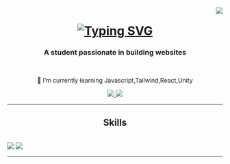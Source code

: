<img align="right" src="https://visitor-badge.laobi.icu/badge?page_id=masedryer.masedryer" />

<h1 align="center">
 <a href="https://git.io/typing-svg"><img src="https://readme-typing-svg.demolab.com?font=Fira+Code&size=25&duration=4000&pause=1000&color=31F7A2&center=true&vCenter=true&random=false&width=500&lines=Hello+There!!;I+am+Edry+Rezal" alt="Typing SVG" /></a>

 <h3 align="center">A student passionate in building websites</h3>

 <br/>

 <div align="center">

<p>🌱 I’m currently learning Javascript,Tailwind,React,Unity</p>
 </div>
  <div align="center">
   <a href="mailto:edryrezal@gmail.com">
   <img src="https://img.shields.io/badge/Gmail-D14836?style=for-the-badge&logo=gmail&logoColor=white" target="_blank">
   </a>
     <a href="https://www.linkedin.com/in/edry-rezal-rafik-1a264023b/">
   <img src="https://img.shields.io/badge/LinkedIn-0077B5?style=for-the-badge&logo=linkedin&logoColor=white" target="_blank">
     </a>
   </div>

   <hr/>
   <h2 align="center">Skills</h2>
   <br/>
   <div align="center>
   <a href="https://skillicons.dev">
   <img src="https://skillicons.dev/icons?i=html,css,java,mysql,github,git,bootstrap,xd,vscode">
   <img src="https://skillicons.dev/icons?i=php,figma,mongodb,eclipse,androidstudio,idea,py">
   <br/>
   <hr/>

   
   
  
<!--
**masedryer/masedryer** is a ✨ _special_ ✨ repository because its `README.md` (this file) appears on your GitHub profile.

Here are some ideas to get you started:

- 🔭 I’m currently working on ...
- 🌱 I’m currently learning Javascript, React, Unity, 
- 👯 I’m looking to collaborate on ...
- 🤔 I’m looking for help with ...
- 💬 Ask me about ...
- 📫 How to reach me: ...
- 😄 Pronouns: ...
- ⚡ Fun fact: ...
-->
